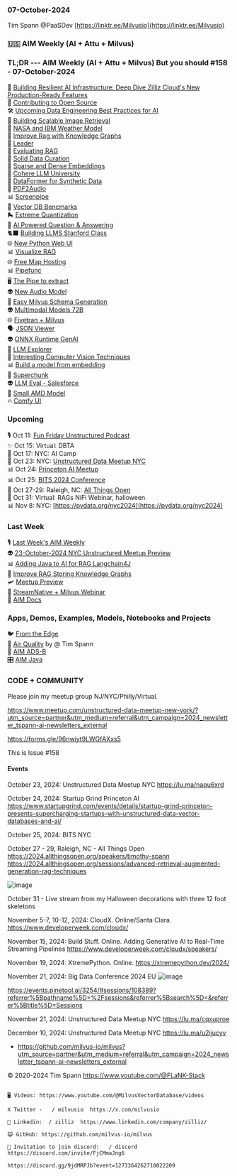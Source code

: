### 07-October-2024

Tim Spann @PaaSDev
[https://linktr.ee/Milvusio](https://linktr.ee/Milvusio)

### 🇺🇸 AIM Weekly (AI + Attu + Milvus)  

### TL;DR --- AIM Weekly (AI + Attu + Milvus) But you should   #158 - 07-October-2024
🫶  [Building Resilient AI Infrastructure: Deep Dive Zilliz Cloud's New Production-Ready Features](https://www.youtube.com/watch?v=R7azT-kxUZI) <br/>
🙅  [Contributing to Open Source](https://zilliz.com/blog/contributing-to-open-source-milvus-beginners-guide) <br/>
🛠️  [Upcoming Data Engineering Best Practices for AI](https://www.dbta.com/Webinars/2076-Data-Engineering-Best-Practices-for-AI.htm) <br/>
📝  [Building Scalable Image Retrieval](https://medium.com/@malikmuhammadkashif414/building-scalable-image-retrieval-systems-unlocking-the-power-of-image-embeddings-3aef8541dc0d) <br/>
 💫 [NASA and IBM Weather Model](https://github.com/NASA-IMPACT/Prithvi-WxC)<br/>
 🙌 [Improve Rag with Knowledge Graphs](https://dzone.com/articles/improve-rag-storing-knowledge-graph-in-vector-db)<br/>
🦾 [Leader](https://medium.com/@zilliz_learn/zilliz-is-named-a-leader-in-the-forrester-wave-vector-database-report-1db158076668)<br/>
📎 [Evaluating RAG](https://zilliz.com/learn/How-To-Evaluate-RAG-Applications?utm_source=vendor&utm_medium=referral&utm_campaign=2024-09-03_blog_evolution-of-dbs_tns)        <br/>
🚙 [Solid Data Curation](https://medium.com/@zilliz_learn/garbage-in-garbage-out-why-poor-data-curation-is-killing-your-ai-models-aa37a7588024)<br/>
🤖 [Sparse and Dense Embeddings](https://zilliz.com/learn/sparse-and-dense-embeddings)     <br/>
🍔 [Cohere LLM University](https://cohere.com/llmu)    <br/>
📢 [DataFormer for Synthetic Data](https://github.com/DataformerAI/dataformer)<br/>
📢 [PDF2Audio](https://huggingface.co/spaces/lamm-mit/PDF2Audio)    <br/>
📊 [Screenpipe](https://github.com/mediar-ai/screenpipe)     <br/>
📱 [Vector DB Bencmarks](https://zilliz.com/vector-database-benchmark-tool?database=ZillizCloud%2CMilvus%2CElasticCloud%2CPgVector%2CPinecone%2CQdrantCloud%2CWeaviateCloud&dataset=medium&filter=none%2Clow%2Chigh&tab=1)     <br/>
🛼 [Extreme Quantization](https://huggingface.co/blog/1_58_llm_extreme_quantization)    <br/>
📢 [AI Powered Question & Answering](https://thenewstack.io/build-an-ai-powered-question-answering-application/)   <br/>
🐈‍⬛ [Building LLMS Stanford Class](https://www.youtube.com/watch?v=9vM4p9NN0Ts)<br/>
🌐 [New Python Web UI](https://github.com/rio-labs/rio)<br/>
📊 [Visualize RAG](https://github.com/Renumics/renumics-rag/blob/main/notebooks/visualize_rag_tutorial_qs.ipynb)<br/>
🌐 [Free Map Hosting](https://openfreemap.org/)<br/>
📊 [Pipefunc](https://pipefunc.readthedocs.io/en/latest/)<br/>
🖥️ [The Pipe to extract](https://github.com/emcf/thepipe)<br/>
👽 [New Audio Model](https://github.com/haidog-yaqub/EzAudio)<br/>
🧐 [Easy Milvus Schema Generation](https://medium.com/@tspann/chatgpt-built-my-milvus-schema-590058fecba4)<br/>
👽 [Multimodal Models 72B](https://huggingface.co/allenai/Molmo-72B-0924)<br/>
🌐 [Fivetran + Milvus](https://www.fivetran.com/blog/unlock-ai-powered-search-with-fivetran-and-milvus)<br/>
🗣️ [JSON Viewer](https://github.com/loggerhead/json4u)<br/>
👽 [ONNX Runtime GenAI](https://github.com/microsoft/onnxruntime-genai)<br/>
🚙 [LLM Explorer](https://llm.extractum.io/)<br/>
🦾 [Interesting Computer Vision Techniques](https://medium.com/@zilliz_learn/deep-residual-learning-for-image-recognition-0025592e3910)<br/>
📊 [Build a model from embedding](https://github.com/MinishLab/model2vec)<br/>
🧩 [Superchunk](https://towardsdatascience.com/breaking-it-down-chunking-techniques-for-better-rag-3fd288bf25a0)<br/>
👽 [LLM Eval - Salesforce](https://github.com/SalesforceAIResearch/FaithEval) <br/>
🍔 [Small AMD Model](https://huggingface.co/amd/AMD-Llama-135m)<br/>
🔥 [Comfy UI](https://github.com/ComfyUI-Workflow/awesome-comfyui)<br/>

### Upcoming
🎙️ Oct 11: [Fun Friday Unstructured Podcast](https://www.youtube.com/@MilvusVectorDatabase/streams) <br />
✨ Oct 15: Virtual: DBTA  <br />
🌃 Oct 17: NYC: AI Camp <br />
🚕 Oct 23: NYC: [Unstructured Data Meetup NYC](https://lu.ma/naqu6xrd)  <br/>
📊 Oct 24: [Princeton AI Meetup](https://www.startupgrind.com/events/details/startup-grind-princeton-presents-supercharging-startups-with-unstructured-data-vector-databases-and-ai/)   <br/>
📊 Oct 25: [BITS 2024 Conference](https://www.bletchley.org/bits-2024) <br/>
📱 Oct 27-29: Raleigh, NC:  [All Things Open](https://2024.allthingsopen.org/sessions/advanced-retrieval-augmented-generation-rag-techniques)  <br/>
🎃 Oct 31: Virtual: RAGs NiFi Webinar, halloween  <br/>
📊 Nov 8: NYC: [https://pydata.org/nyc2024](https://pydata.org/nyc2024)  <br/>


### Last Week

🎙️ [Last Week's AIM Weekly](https://www.linkedin.com/pulse/aim-weekly-30-september-2024-tim-spann--mt1ae)  <br/>
👽 [23-October-2024 NYC Unstructured Meetup Preview](https://www.slideshare.net/slideshow/01-oct-2024_pes-vectordatabasesandai-pdf/272128751)  <br/>
📊 [Adding Java to AI for RAG Langchain4J](https://medium.com/@tspann/adding-java-to-unstructured-ai-pipelines-java-rag-86b3c3217d4c)  <br/>
🐍 [Improve RAG Storing Knowledge Graphs](https://dzone.com/articles/improve-rag-storing-knowledge-graph-in-vector-db)  <br/>
🛩️ [Meetup Preview](https://www.youtube.com/watch?v=IPO2_qbC-MY)  <br/>
🙅 [StreamNative + Milvus Webinar](https://www.youtube.com/watch?v=OthVyTw0X-s)  <br/>
🎃 [AIM Docs](https://github.com/tspannhw/AIM-Docs) <br/>


### Apps, Demos, Examples, Models, Notebooks and Projects

🐦 [From the Edge](https://medium.com/@zilliz_learn/unstructured-data-processing-from-cloud-to-edge-b5e9882554ec)<br/>
🔗 [Air Quality](https://github.com/tspannhw/AIM-AirQuality) by @ Tim Spann <br/>
🦙 [AIM ADS-B](https://github.com/tspannhw/AIM-ADS-B) <br/>
🎛️ [AIM Java](https://github.com/tspannhw/AIM-Aircraft-J) <br/>



### CODE + COMMUNITY

Please join my meetup group NJ/NYC/Philly/Virtual. 

https://www.meetup.com/unstructured-data-meetup-new-york/?utm_source=partner&utm_medium=referral&utm_campaign=2024_newsletter_tspann-ai-newsletters_external

https://forms.gle/96nwiyt9LWGfAXxs5

This is Issue #158


#### Events



October 23, 2024:   Unstructured Data Meetup NYC
https://lu.ma/naqu6xrd

October 24, 2024:  Startup Grind Princeton AI
https://www.startupgrind.com/events/details/startup-grind-princeton-presents-supercharging-startups-with-unstructured-data-vector-databases-and-ai/

October 25, 2024:  BITS NYC

October 27 - 29, Raleigh, NC - All Things Open
https://2024.allthingsopen.org/speakers/timothy-spann
https://2024.allthingsopen.org/sessions/advanced-retrieval-augmented-generation-rag-techniques

![image](https://github.com/tspannhw/FLiPStackWeekly/assets/18673814/2aae6f12-713b-473a-8d6c-38ec969aa811)

October 31 - Live stream from my Halloween decorations with three 12 foot skeletons

November 5-7, 10-12, 2024:  CloudX.  Online/Santa Clara. https://www.developerweek.com/cloudx/

November 15, 2024: Build Stuff. Online. Adding Generative AI to Real-Time Streaming Pipelines
https://www.developerweek.com/cloudx/speakers/

November 19, 2024: XtremePython. Online.
https://xtremepython.dev/2024/

November 21, 2024: Big Data Conference 2024 EU
![image](https://github.com/user-attachments/assets/e81fb929-0f82-418f-bd14-58288cb03b9a)

https://events.pinetool.ai/3254/#sessions/108389?referrer%5Bpathname%5D=%2Fsessions&referrer%5Bsearch%5D=&referrer%5Btitle%5D=Sessions

November 21, 2024:    Unstructured Data Meetup NYC
https://lu.ma/cqxuproe

December 10, 2024:  Unstructured Data Meetup NYC
https://lu.ma/u2ijucyv

* https://github.com/milvus-io/milvus?utm_source=partner&utm_medium=referral&utm_campaign=2024_newsletter_tspann-ai-newsletters_external


  
&copy; 2020-2024 Tim Spann  https://www.youtube.com/@FLaNK-Stack


~~~~~~~~~~~~~~~ CONNECT ~~~~~~~~~~~~~~~

🖥️ Videos: https://www.youtube.com/@MilvusVectorDatabase/videos

X Twitter -   / milvusio  https://x.com/milvusio

🔗 Linkedin:  / zilliz  https://www.linkedin.com/company/zilliz/

😺 GitHub: https://github.com/milvus-io/milvus

🦾 Invitation to join discord:   / discord  https://discord.com/invite/FjCMmaJng6

https://discord.gg/9jdMRPJb?event=1273364262710022209
